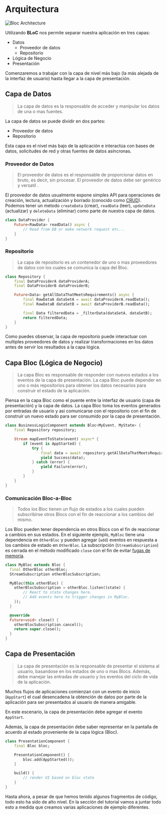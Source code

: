 # Arquitectura

![Bloc Architecture](assets/bloc_architecture.png)

Utilizando **BLoC** nos permite separar nuestra aplicación en tres capas:

- Datos
    - Proveedor de datos
    - Repositorio
- Lógica de Negocio
- Presentación

Comenzaremos a trabajar con la capa de nivel más bajo (la más alejada de la interfaz de usuario) hasta llegar a la capa de presentación.

## Capa de Datos

> La capa de datos es la responsable de acceder y manipular los datos de una o mas fuentes.

La capa de datos se puede dividir en dos partes:

- Proveedor de datos
- Repositorio

Esta capa es el nivel más bajo de la aplicación e interactúa con bases de datos, solicitudes de red y otras fuentes de datos asíncronas.

### Proveedor de Datos

> El proveedor de datos es el responsable de proporcionar datos en bruto, es decir, sin procesar. El proveedor de datos debe ser genérico y versatil .

El proovedor de datos usualmente expone simples API para operaciones de creación, lectura, actualización y borrado (conocido como [CRUD](https://es.wikipedia.org/wiki/CRUD)). Podemos tener un metodo `createData` (crear), `readData` (leer), `updateData` (actualizar) y `deleteData` (eliminar) como parte de nuestra capa de datos.

```dart
class DataProvider {
    Future<RawData> readData() async {
        // Read from DB or make network request etc...
    }
}
```

### Repositorio

> La capa de repositorio es un contenedor de uno o mas proveedores de datos con los cuales se comunica la capa del Bloc.

```dart
class Repository {
    final DataProviderA dataProviderA;
    final DataProviderB dataProviderB;

    Future<Data> getAllDataThatMeetsRequirements() async {
        final RawDataA dataSetA = await dataProviderA.readData();
        final RawDataB dataSetB = await dataProviderB.readData();

        final Data filteredData = _filterData(dataSetA, dataSetB);
        return filteredData;
    }
}
```

Como puedes observar, la capa de repositorio puede interactuar con multiples proveedores de datos y realizar transformaciones en los datos antes de servir los resultados a la capa lógica.

## Capa Bloc (Lógica de Negocio)

> La capa Bloc es responsable de responder con nuevos estados a los eventos de la capa de presentación. La capa Bloc puede depender en uno o más repositorios para obtener los datos necesarios para construir el estado de la aplicación.

Piensa en la capa Bloc como el puente entre la interfaz de usuario (capa de presentación) y la capa de datos. La capa Bloc toma los eventos generados por entradas de usuario y asi comunicarse con el repositorio con el fin de construir un nuevo estado para ser consumido por la capa de presentación.

```dart
class BusinessLogicComponent extends Bloc<MyEvent, MyState> {
    final Repository repository;

    Stream mapEventToState(event) async* {
        if (event is AppStarted) {
            try {
                final data = await repository.getAllDataThatMeetsRequirements();
                yield Success(data);
            } catch (error) {
                yield Failure(error);
            }
        }
    }
}
```

### Comunicación Bloc-a-Bloc

> Todos los Bloc tienen un flujo de estados a los cuales pueden subscribirse otros Blocs con el fin de reaccionar a los cambios del mismo.

Los Bloc pueden tener dependencia en otros Blocs con el fin de reaccionar a cambios en sus estados. En el siguiente ejemplo, `MyBloc` tiene una dependencia en `OtherBloc` y pueden agregar (`add`) eventos en respuesta a los cambios de estado en `OtherBloc`. La subscripción (`StreamSubscription`) es cerrada en el método modificado `close` con el fin de evitar [fugas de memoria](https://es.wikipedia.org/wiki/Fuga_de_memoria).

```dart
class MyBloc extends Bloc {
  final OtherBloc otherBloc;
  StreamSubscription otherBlocSubscription;

  MyBloc(this.otherBloc) {
    otherBlocSubscription = otherBloc.listen((state) {
        // React to state changes here.
        // Add events here to trigger changes in MyBloc.
    });
  }

  @override
  Future<void> close() {
    otherBlocSubscription.cancel();
    return super.close();
  }
}
```

## Capa de Presentación

> La capa de presentación es la responsable de presentar el sistema al usuario, basandose en los estados de uno o mas Blocs. Además, debe manejar las entradas de usuario y los eventos del ciclo de vida de la aplicación.

Muchos flujos de aplicaciones comienzan con un evento de inicio (`AppStart`) el cual desencadena la obtención de datos por parte de la aplicación para ser presentados al usuario de manera amigable.

En este escenario, la capa de presentación debe agregar el evento `AppStart`.

Además, la capa de presentación debe saber representar en la pantalla de acuerdo al estado proveniente de la capa lógica (Bloc).

```dart
class PresentationComponent {
    final Bloc bloc;

    PresentationComponent() {
        bloc.add(AppStarted());
    }

    build() {
        // render UI based on bloc state
    }
}
```

Hasta ahora, a pesar de que hemos tenido algunos fragmentos de código, todo esto ha sido de alto nivel. En la sección del tutorial vamos a juntar todo esto a medida que creamos varias aplicaciones de ejemplo diferentes.